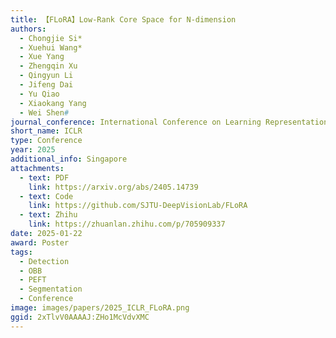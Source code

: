 ```yaml
---
title: 【FLoRA】Low-Rank Core Space for N-dimension
authors:
  - Chongjie Si*
  - Xuehui Wang*
  - Xue Yang
  - Zhengqin Xu
  - Qingyun Li
  - Jifeng Dai
  - Yu Qiao
  - Xiaokang Yang
  - Wei Shen#
journal_conference: International Conference on Learning Representations
short_name: ICLR
type: Conference
year: 2025
additional_info: Singapore
attachments:
  - text: PDF
    link: https://arxiv.org/abs/2405.14739
  - text: Code
    link: https://github.com/SJTU-DeepVisionLab/FLoRA
  - text: Zhihu
    link: https://zhuanlan.zhihu.com/p/705909337
date: 2025-01-22
award: Poster
tags:
  - Detection
  - OBB
  - PEFT
  - Segmentation
  - Conference
image: images/papers/2025_ICLR_FLoRA.png
ggid: 2xTlvV0AAAAJ:ZHo1McVdvXMC
---
```

